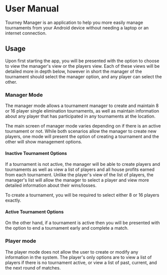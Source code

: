 # User Manual

Tourney Manager is an application to help you more easily manage tournaments from your Android
device without needing a laptop or an internet connection.
 
## Usage
Upon first starting the app, you will be presented with the option to choose to view the
manager's view or the players view. Each of these views will be detailed more in depth below,
however in short the manager of the tournament should select the manager option, and any
player can select the other.


### Manager Mode

The manager mode allows a tournament manager to create and maintain 8 or 16 player single
elimination tournaments, as well as maintain information about any player that has participated
in any tournaments at the location.

The main screen of manager mode varies depending on if there is an active tournament or not.
While both scenarios allow the manager to create new players, one mode will present the
option of creating a tournament and the other will show management options.


#### Inactive Tournament Options

If a tournament is not active, the manager will be able to create players and tournaments
as well as view a list of players and all house profits earned from each tournament. Unlike
the player's view of the list of players, the manager's list will allow the manager to
select a player and view more detailed information about their wins/losses.

To create a tournament, you will be required to select either 8 or 16 players exactly.


#### Active Tournament Options

On the other hand, if a tournament is active then you will be presented with the option to
end a tournament early and complete a match.


### Player mode

The player mode does not allow the user to create or modify any information in the system.
The player's only options are to view a list of players if there is no tournament active,
or view a list of past, current, and the next round of matches.
